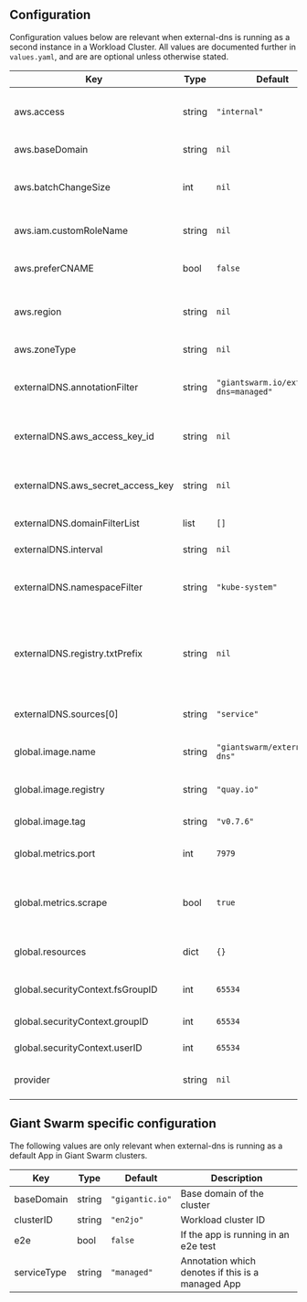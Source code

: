 ## Configuration

Configuration values below are relevant when external-dns is running as a second
instance in a Workload Cluster. All values are documented further in `values.yaml`,
and are are optional unless otherwise stated.

| Key                                | Type   | Default                                | Description                                                                          |
|------------------------------------|--------|----------------------------------------|--------------------------------------------------------------------------------------|
| aws.access                         | string | `"internal"`                           | Authenticate via KIAM or credentials **(required)**                                  |
| aws.baseDomain                     | string | `nil`                                  | Base domain of the cluster                                                           |
| aws.batchChangeSize                | int    | `nil`                                  | How many records to synchronise in a batch                                           |
| aws.iam.customRoleName             | string | `nil`                                  | Custom IAM role for KIAM to assume                                                   |
| aws.preferCNAME                    | bool   | `false`                                | Prefer CNAME records over ALIAS                                                      |
| aws.region                         | string | `nil`                                  | Region (required when aws.access is 'external')                                      |
| aws.zoneType                       | string | `nil`                                  | Hosted zone types to update                                                          |
| externalDNS.annotationFilter       | string | `"giantswarm.io/external-dns=managed"` | Only reconcile Service/Ingress with this annotation                                  |
| externalDNS.aws_access_key_id      | string | `nil`                                  | Access key (required when aws.access is 'external')                                  |
| externalDNS.aws_secret_access_key  | string | `nil`                                  | Secret key (required when aws.access is 'external')                                  |
| externalDNS.domainFilterList       | list   | `[]`                                   | List of domains to update                                                            |
| externalDNS.interval               | string | `nil`                                  | Synchronisation interval                                                             |
| externalDNS.namespaceFilter        | string | `"kube-system"`                        | Filter namespace to watch endpoints in                                               |
| externalDNS.registry.txtPrefix     | string | `nil`                                  | Custom prefix for TXT records (used to indicate ownership of records) **(required)** |
| externalDNS.sources[0]             | string | `"service"`                            | Filter resources to reconcile **(required)**                                         |
| global.image.name                  | string | `"giantswarm/external-dns"`            | Docker image name **(required)**                                                     |
| global.image.registry              | string | `"quay.io"`                            | Docker image registry **(required)**                                                 |
| global.image.tag                   | string | `"v0.7.6"`                             | Docker image tag **(required)**                                                      |
| global.metrics.port                | int    | `7979`                                 | Port to serve metrics on **(required)**                                              |
| global.metrics.scrape              | bool   | `true`                                 | Toggle Prometheus scrape via annotation **(required)**                               |
| global.resources                   | dict   | `{}`                                   | Yaml dict for resource limits and requests                                           |
| global.securityContext.fsGroupID   | int    | `65534`                                | fsGroup ID to run as **(required)**                                                  |
| global.securityContext.groupID     | int    | `65534`                                | Group ID to run as **(required)**                                                    |
| global.securityContext.userID      | int    | `65534`                                | User ID to run as **(required)**                                                     |
| provider                           | string | `nil`                                  | Platform provider **(required)**                                                     |

## Giant Swarm specific configuration

The following values are only relevant when external-dns is running as a default
App in Giant Swarm clusters.

| Key         | Type   | Default         | Description                                       |
|-------------|--------|-----------------|---------------------------------------------------|
| baseDomain  | string | `"gigantic.io"` | Base domain of the cluster                        |
| clusterID   | string | `"en2jo"`       | Workload cluster ID                               |
| e2e         | bool   | `false`         | If the app is running in an e2e test              |
| serviceType | string | `"managed"`     | Annotation which denotes if this is a managed App |
